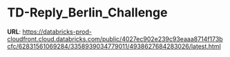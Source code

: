 # TD-Reply_Berlin_Challenge

**URL**: https://databricks-prod-cloudfront.cloud.databricks.com/public/4027ec902e239c93eaaa8714f173bcfc/62831561069284/3358939034779011/4938627684283026/latest.html
